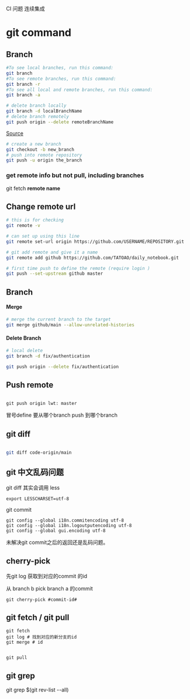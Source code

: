 CI 问题 连续集成



# git command


## Branch


``` bash
#To see local branches, run this command:
git branch
#To see remote branches, run this command:
git branch -r
#To see all local and remote branches, run this command:
git branch -a
```

```bash
# delete branch locally
git branch -d localBranchName
# delete branch remotely
git push origin --delete remoteBranchName
```
[Source](https://www.freecodecamp.org/news/how-to-delete-a-git-branch-both-locally-and-remotely/ "TEST")



```bash
# create a new branch
git checkout -b new_branch
# push into remote repository
git push -u origin the_branch
```


### get remote info but not pull, including branches 
git fetch **remote name**

## Change remote url
```bash
# this is for checking 
git remote -v

# can set up using this line
git remote set-url origin https://github.com/USERNAME/REPOSITORY.git

# git add remote and give it a name
git remote add github https://github.com/TATOAO/daily_notebook.git

# first time push to define the remote (require login )
git push --set-upstream github master
```




## Branch

#### Merge
``` bash
# merge the current branch to the target 
git merge github/main --allow-unrelated-histories
```




#### Delete Branch
``` bash
# local delete
git branch -d fix/authentication

git push origin --delete fix/authentication

```

## Push remote

``` 

git push origin lwt: master

```
冒号define 要从哪个branch push 到哪个branch


## git diff

``` bash

git diff code-origin/main

```

## git 中文乱码问题
git diff 其实会调用 less
```
export LESSCHARSET=utf-8
```


git commit 

```
git config --global i18n.commitencoding utf-8
git config --global i18n.logoutputencoding utf-8
git config --global gui.encoding utf-8
```


未解决git commit之后的返回还是乱码问题。


## cherry-pick

先git log 获取到对应的commit 的id

从 branch b pick branch a 的commit
```
git cherry-pick #commit-id#

```


## git fetch / git pull

```
git fetch 
git log # 找到对应的新分支的id
git merge # id 


git pull 

```


## git grep

git grep <regexp> $(git rev-list --all)
